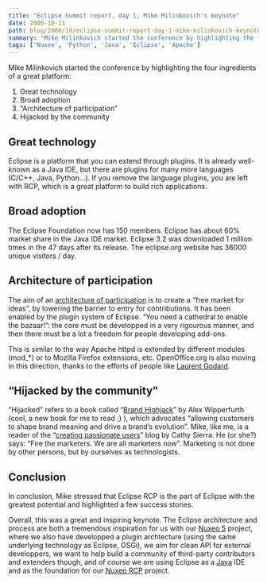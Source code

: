 ```yaml
---
title: "Eclipse Summit report, day 1, Mike Milinkovich's keynote"
date: 2006-10-11
path: blog/2006/10/eclipse-summit-report-day-1-mike-milinkovich-keynote
summary: "Mike Milinkovich started the conference by highlighting the four ingredients of a great platform: Great technology Broad adoption &#8220;Architecture of participation&#8221; Hijacked by the community Great technology Eclipse is a platform that you can extend through plugins."
tags: ['Nuxeo', 'Python', 'Java', 'Eclipse', 'Apache']
---
```


<p>Mike Milinkovich started the conference by highlighting the four ingredients of a great platform:</p><ol><li>Great technology</li>
<li>Broad adoption</li>
<li>&#8220;Architecture of participation&#8221;</li>
<li>Hijacked by the community</li>
</ol><h2 id="great_technology">Great technology</h2><p>Eclipse is a platform that you can extend through plugins. It is already well-known as a Java IDE, but there are plugins for many more languages (C/C++, Java, Python&#8230;). If you remove the language plugins, you are left with RCP, which is a great platform to build rich applications.</p><h2 id="broad_adoption">Broad adoption</h2><p>The Eclipse Foundation now has 150 members. Eclipse has about 60% market share in the Java IDE market. Eclipse 3.2 was downloaded 1 million times in the 47 days after its release. The eclipse.org website has 36000 unique visitors / day.</p><h2 id="architecture_of_participation">Architecture of participation</h2><p>The aim of an <a href="http://en.wikipedia.org/wiki/Architecture_of_participation">architecture of participation</a> is to create a &#8220;free market for ideas&#8221;, by lowering the barrier to entry for contributions. It has been enabled by the plugin system of Eclipse. &#8220;You need a cathedral to enable the bazaar!&#8221;: the core must be developped in a very rigourous manner, and then there must be a lot a freedom for people developing add-ons. </p><p>This is similar to the way Apache httpd is extended by different modules (mod_*) or to Mozilla Firefox extensions, etc. OpenOffice.org is also moving in this direction, thanks to the efforts of people like <a href="/sections/blogs/laurent_godard">Laurent Godard</a>.</p><h2 id="8220hijacked_by_the_community8221">&#8220;Hijacked by the community&#8221;</h2><p>&#8220;Hijacked&#8221; refers to a book called &#8220;<a href="http://www.amazon.com/dp/B000BOB2UC/">Brand Highjack</a>&#8221; by Alex Wipperfurth (cool, a new book for me to read ;) ), which advocates &#8220;allowing customers to shape brand meaning and drive a brand&#8217;s evolution&#8221;. Mike, like me, is a reader of the &#8220;<a href="http://headrush.typepad.com/creating_passionate_users/">creating passionate users</a>&#8221; blog by Cathy Sierra. He (or she?) says: &#8220;Fire the marketers. We are all marketers now&#8221;. Marketing is not done by other persons, but by ourselves as technologists.</p><h2 id="conclusion">Conclusion</h2><p>In conclusion, Mike stressed that Eclipse RCP is the part of Eclipse with the greatest potential and highlighted a few success stories.</p><p>Overall, this was a great and inspiring keynote. The Eclipse architecture and process are both a tremendous inspiration for us with our <a href="http://www.nuxeo.org/">Nuxeo 5</a> project, where we also have developped a plugin archtecture (using the same underlying technology as Eclipse, OSGi), we aim for clean API for external developpers, we want to help build a community of third-party contributors and extenders though, and of course we are using Eclipse as a <a href="http://www.nuxeo.com/en/java-switch">Java</a> IDE and as the foundation for our <a href="http://www.nuxeo.org/sections/projects/rcp">Nuxeo RCP</a> project.</p> 

